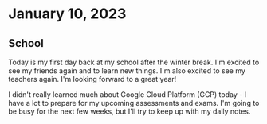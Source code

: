 # January 10, 2023

## School

Today is my first day back at my school after the winter break. I'm excited to see my friends again and to learn new things. I'm also excited to see my teachers again. I'm looking forward to a great year!

I didn't really learned much about Google Cloud Platform (GCP) today - I have a lot to prepare for my upcoming assessments and exams. I'm going to be busy for the next few weeks, but I'll try to keep up with my daily notes.
